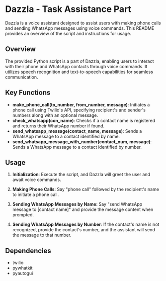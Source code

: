 # Dazzla - Task Assistance Part

Dazzla is a voice assistant designed to assist users with making phone calls and sending WhatsApp messages using voice commands. This README provides an overview of the script and instructions for usage.

## Overview

The provided Python script is a part of Dazzla, enabling users to interact with their phone and WhatsApp contacts through voice commands. It utilizes speech recognition and text-to-speech capabilities for seamless communication.

## Key Functions

- **make_phone_call(to_number, from_number, message)**: Initiates a phone call using Twilio's API, specifying recipient's and sender's numbers along with an optional message.
- **check_whatsapp(con_name)**: Checks if a contact name is registered and returns their WhatsApp number if found.
- **send_whatsapp_message(contact_name, message)**: Sends a WhatsApp message to a contact identified by name.
- **send_whatsapp_message_with_number(contact_num, message)**: Sends a WhatsApp message to a contact identified by number.

## Usage

1. **Initialization**: Execute the script, and Dazzla will greet the user and await voice commands.

2. **Making Phone Calls**: Say "phone call" followed by the recipient's name to initiate a phone call.

3. **Sending WhatsApp Messages by Name**: Say "send WhatsApp message to [contact name]" and provide the message content when prompted.

4. **Sending WhatsApp Messages by Number**: If the contact's name is not recognized, provide the contact's number, and the assistant will send the message to that number.

## Dependencies

- twilio
- pywhatkit
- pyautogui
